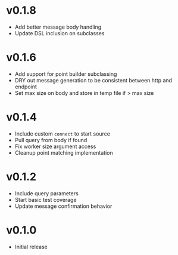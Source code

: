 # v0.1.8
* Add better message body handling
* Update DSL inclusion on subclasses

# v0.1.6
* Add support for point builder subclassing
* DRY out message generation to be consistent between http and endpoint
* Set max size on body and store in temp file if > max size

# v0.1.4
* Include custom `connect` to start source
* Pull query from body if found
* Fix worker size argument access
* Cleanup point matching implementation

# v0.1.2
* Include query parameters
* Start basic test coverage
* Update message confirmation behavior

# v0.1.0
* Initial release
